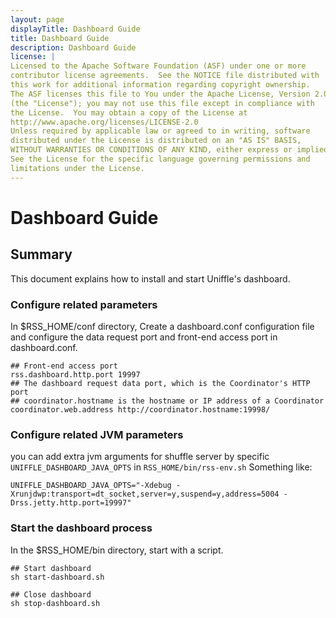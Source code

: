 ```yaml
---
layout: page
displayTitle: Dashboard Guide
title: Dashboard Guide
description: Dashboard Guide
license: |
Licensed to the Apache Software Foundation (ASF) under one or more
contributor license agreements.  See the NOTICE file distributed with
this work for additional information regarding copyright ownership.
The ASF licenses this file to You under the Apache License, Version 2.0
(the "License"); you may not use this file except in compliance with
the License.  You may obtain a copy of the License at
http://www.apache.org/licenses/LICENSE-2.0
Unless required by applicable law or agreed to in writing, software
distributed under the License is distributed on an "AS IS" BASIS,
WITHOUT WARRANTIES OR CONDITIONS OF ANY KIND, either express or implied.
See the License for the specific language governing permissions and
limitations under the License.
---
```

# Dashboard Guide

## Summary
This document explains how to install and start Uniffle's dashboard.

### Configure related parameters
In $RSS_HOME/conf directory, Create a dashboard.conf configuration file and configure the data request port and front-end access port in dashboard.conf.
``` properties
## Front-end access port
rss.dashboard.http.port 19997
## The dashboard request data port, which is the Coordinator's HTTP port
## coordinator.hostname is the hostname or IP address of a Coordinator
coordinator.web.address http://coordinator.hostname:19998/
```

### Configure related JVM parameters
you can add extra jvm arguments for shuffle server by specific `UNIFFLE_DASHBOARD_JAVA_OPTS` in `RSS_HOME/bin/rss-env.sh`
Something like:
```
UNIFFLE_DASHBOARD_JAVA_OPTS="-Xdebug -Xrunjdwp:transport=dt_socket,server=y,suspend=y,address=5004 -Drss.jetty.http.port=19997"
```

### Start the dashboard process
In the $RSS_HOME/bin directory, start with a script.
``` shell
## Start dashboard
sh start-dashboard.sh

## Close dashboard
sh stop-dashboard.sh
